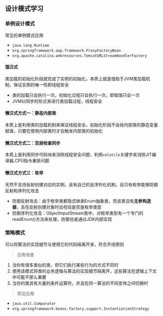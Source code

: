 ## 设计模式学习
### 单例设计模式

常见的单例模式应用

* `java.lang.Runtime`
* `org.springframework.aop.framework.ProxyFactoryBean`
* `org.apache.catalina.webresources.TomcatURLStreamHandlerFactory`

#### 饿汉式

类加载的初始化阶段就完成了实例的初始化，本质上就是借助于JVM类加载机制，保证实例的唯一性即线程安全

* 类的加载只会执行一次，初始化过程只会执行一次，即赋值只会一次
* JVM以同步的形式来进行类加载过程，线程安全

#### 懒汉式方式一：静态内部类

本质上是利用类的加载机制来保证线程安全，初始化阶段不会给内部类的静态变量赋值，只要在使用内部类时才会触发内部类的初始化

#### 懒汉式方式二：双层检查同步

本质上是利用同步代码块来消除线程安全问题，利用`volatile`关键字来消除JIT编译器,CPU指令重排问题

#### 懒汉式方式三：枚举

天然不支持反射创建对应的实例，且有自己的反序列化机制，且只有枚举能够防御反射和序列化攻击

* 防御反射攻击：由于枚举类都隐式继承Enum抽象类，而该类没有**无参构造器**，且在反射创建对象时会校验是否是枚举类型
* 防御序列化攻击：ObjectInputStream类中，对枚举类型有一个专门的readEnum()方法来处理，防御也是通过JDK内部实现

### 策略模式

可以将算法的实现细节与使用它的代码隔离开来，符合开闭原则

> 应用场景

1. 当你有很多类似的类，但它们执行某些行为的方式不同时
2. 使用该模式将类的业务逻辑与算法的实现细节隔离开，这些算法在逻辑上下文中可能不那么重要
3. 当你的类具有大量的条件运算符，并且在同一算法的不同变体之间切换时

> 常见应用

* `java.util.Comparator`
* `org.springframework.beans.factory.support.InstantiationStrategy`